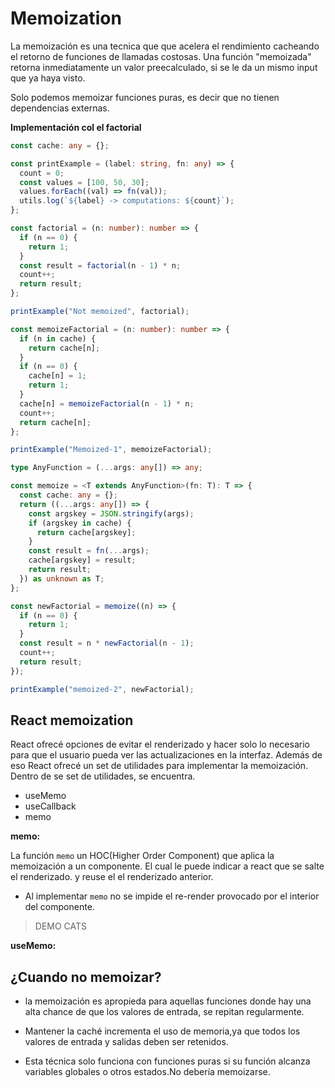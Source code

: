 # Memoization

La memoización es una tecnica que que acelera el rendimiento cacheando el retorno
de funciones de llamadas costosas. Una función "memoizada" retorna inmediatamente un valor preecalculado, si se le da un mismo input que ya haya visto.

Solo podemos memoizar funciones puras, es decir que no tienen dependencias externas.

**Implementación col el factorial**

```ts
const cache: any = {};

const printExample = (label: string, fn: any) => {
  count = 0;
  const values = [100, 50, 30];
  values.forEach((val) => fn(val));
  utils.log(`${label} -> computations: ${count}`);
};

const factorial = (n: number): number => {
  if (n == 0) {
    return 1;
  }
  const result = factorial(n - 1) * n;
  count++;
  return result;
};

printExample("Not memoized", factorial);

const memoizeFactorial = (n: number): number => {
  if (n in cache) {
    return cache[n];
  }
  if (n == 0) {
    cache[n] = 1;
    return 1;
  }
  cache[n] = memoizeFactorial(n - 1) * n;
  count++;
  return cache[n];
};

printExample("Memoized-1", memoizeFactorial);

type AnyFunction = (...args: any[]) => any;

const memoize = <T extends AnyFunction>(fn: T): T => {
  const cache: any = {};
  return ((...args: any[]) => {
    const argskey = JSON.stringify(args);
    if (argskey in cache) {
      return cache[argskey];
    }
    const result = fn(...args);
    cache[argskey] = result;
    return result;
  }) as unknown as T;
};

const newFactorial = memoize((n) => {
  if (n == 0) {
    return 1;
  }
  const result = n * newFactorial(n - 1);
  count++;
  return result;
});

printExample("memoized-2", newFactorial);
```

## React memoization

React ofrecé opciones de evitar el renderizado y hacer solo lo necesario
para que el usuario pueda ver las actualizaciones en la interfaz. Además de
eso React ofrecé un set de utilidades para implementar la memoización.
Dentro de se set de utilidades, se encuentra.

- useMemo
- useCallback
- memo

**memo:**

La función `memo` un HOC(Higher Order Component) que aplica la memoización
a un componente. El cual le puede indicar a react que se salte el renderizado. y reuse el el renderizado anterior.

- Al implementar `memo` no se impide el re-render provocado por el interior
  del componente.

> DEMO CATS

**useMemo:**

## ¿Cuando no memoizar?

- la memoización es apropieda para aquellas funciones donde hay una
  alta chance de que los valores de entrada, se repitan regularmente.

- Mantener la caché incrementa el uso de memoria,ya que todos los
  valores de entrada y salidas deben ser retenidos.

- Esta técnica solo funciona con funciones puras si su función alcanza variables globales o otros estados.No debería memoizarse.
